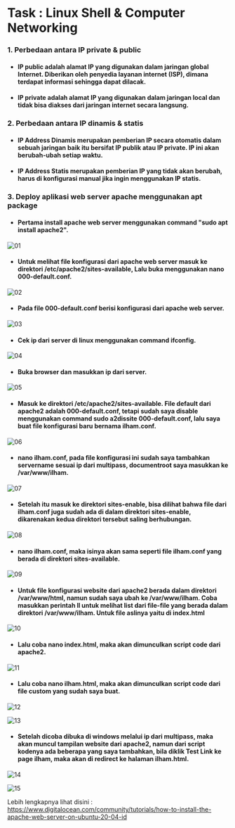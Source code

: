 # Task : Linux Shell & Computer Networking


### 1. Perbedaan antara IP private & public

* #### IP public adalah alamat IP yang digunakan dalam jaringan global Internet. Diberikan oleh penyedia layanan internet (ISP), dimana terdapat informasi sehingga dapat dilacak.

* #### IP private adalah alamat IP yang digunakan dalam jaringan local dan tidak bisa diakses dari jaringan internet secara langsung.


### 2. Perbedaan antara IP dinamis & statis

* #### IP Address Dinamis merupakan pemberian IP secara otomatis dalam sebuah jaringan baik itu bersifat IP publik atau IP private. IP ini akan berubah-ubah setiap waktu.

* #### IP Address Statis merupakan pemberian IP yang tidak akan berubah, harus di konfigurasi manual jika ingin menggunakan IP statis.


### 3. Deploy aplikasi web server apache menggunakan apt package

* #### Pertama install apache web server menggunakan command "sudo apt install apache2".
![01](assets/1.png)

* #### Untuk melihat file konfigurasi dari apache web server masuk ke direktori /etc/apache2/sites-available, Lalu buka menggunakan nano 000-default.conf.
![02](assets/2.png)

* #### Pada file 000-default.conf berisi konfigurasi dari apache web server.
![03](assets/3.png)

* #### Cek ip dari server di linux menggunakan command ifconfig.
![04](assets/4.png)

* #### Buka browser dan masukkan ip dari server.
![05](assets/5.png)

* #### Masuk ke direktori /etc/apache2/sites-available. File default dari apache2 adalah 000-default.conf, tetapi sudah saya disable menggunakan command sudo a2dissite 000-default.conf, lalu saya buat file konfigurasi baru bernama ilham.conf.
![06](assets/6.png)

* #### nano ilham.conf, pada file konfigurasi ini sudah saya tambahkan servername sesuai ip dari multipass, documentroot saya masukkan ke /var/www/ilham.
![07](assets/7.png)

* #### Setelah itu masuk ke direktori sites-enable, bisa dilihat bahwa file dari ilham.conf juga sudah ada di dalam direktori sites-enable, dikarenakan kedua direktori tersebut saling berhubungan.
![08](assets/8.png)

* #### nano ilham.conf, maka isinya akan sama seperti file ilham.conf yang berada di direktori sites-available.
![09](assets/9.png)

* #### Untuk file konfigurasi website dari apache2 berada dalam direktori /var/www/html, namun sudah saya ubah ke /var/www/ilham. Coba masukkan perintah ll untuk melihat list dari file-file yang berada dalam direktori /var/www/ilham. Untuk file aslinya yaitu di index.html
![10](assets/10.png)

* #### Lalu coba nano index.html, maka akan dimunculkan script code dari apache2.
![11](assets/11.png)

* #### Lalu coba nano ilham.html, maka akan dimunculkan script code dari file custom yang sudah saya buat.
![12](assets/12.png)

![13](assets/13.png)

* #### Setelah dicoba dibuka di windows melalui ip dari multipass, maka akan muncul tampilan website dari apache2, namun dari script kodenya ada beberapa yang saya tambahkan, bila diklik Test Link ke page ilham, maka akan di redirect ke halaman ilham.html.
![14](assets/14.png)

![15](assets/15.png)

Lebih lengkapnya lihat disini : https://www.digitalocean.com/community/tutorials/how-to-install-the-apache-web-server-on-ubuntu-20-04-id
